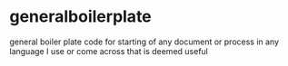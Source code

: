 # generalboilerplate
general boiler plate code for starting of any document or process in any language I use or come across that is deemed useful
